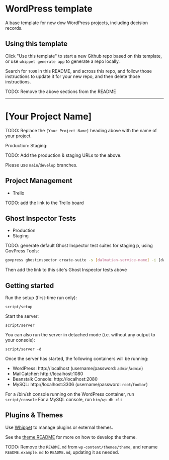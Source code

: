 # WordPress template

A base template for new dxw WordPress projects, including decision records.

## Using this template

Click "Use this template" to start a new Github repo based on this template, or use `whippet generate app` to generate a repo locally.

Search for `TODO` in this README, and across this repo, and follow those instructions to update it for your new repo, and then delete those instructions.

TODO: Remove the above sections from the README

***

# [Your Project Name]

TODO: Replace the `[Your Project Name]` heading  above with the name of your project.

Production: 
Staging:

TODO: Add the production & staging URLs to the above.

Please use `main`/`develop` branches.

## Project Management

* Trello

TODO: add the link to the Trello board

## Ghost Inspector Tests

* Production
* Staging

TODO: generate default Ghost Inspector test suites for staging p, using GovPress Tools:

```bash
govpress ghostinspector create-suite -s [dalmatian-service-name] -i [dalmatian-infrastructure name -e [dalmatian-environment]
```

Then add the link to this site's Ghost Inspector tests above

## Getting started

Run the setup (first-time run only):

```
script/setup
```

Start the server:

```
script/server
```

You can also run the server in detached mode (i.e. without any output to your console):

```
script/server -d
```

Once the server has started, the following containers will be running:

* WordPress: http://localhost (username/password: `admin`/`admin`)
* MailCatcher: http://localhost:1080
* Beanstalk Console: http://localhost:2080
* MySQL: http://localhost:3306 (username/password: `root`/`foobar`)

For a /bin/sh console running on the WordPress container, run `script/console`
For a MySQL console, run `bin/wp db cli`

## Plugins & Themes

Use [Whippet](https://github.com/dxw/whippet) to manage plugins or external themes.

See the [theme README](wp-content/themes/theme/README.md) for more on how to develop the theme.

TODO: Remove the `README.md` from `wp-content/themes/theme`, and rename `README.example.md` to `README.md`, updating it as needed.

